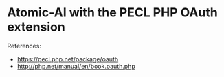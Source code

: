 # Atomic-AI with the PECL PHP OAuth extension

References:

- https://pecl.php.net/package/oauth
- http://php.net/manual/en/book.oauth.php



